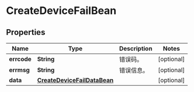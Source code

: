 
# CreateDeviceFailBean

## Properties
Name | Type | Description | Notes
------------ | ------------- | ------------- | -------------
**errcode** | **String** | 错误码。 |  [optional]
**errmsg** | **String** | 错误信息。 |  [optional]
**data** | [**CreateDeviceFailDataBean**](CreateDeviceFailDataBean.md) |  |  [optional]



